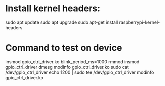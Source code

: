 # Install kernel headers:
sudo apt update
sudo apt upgrade
sudo apt-get install raspberrypi-kernel-headers

# Command to test on device
insmod gpio_ctrl_driver.ko blink_period_ms=1000
rmmod insmod gpio_ctrl_driver
dmesg
modinfo gpio_ctrl_driver.ko
sudo cat /dev/gpio_ctrl_driver
echo 1200 | sudo tee /dev/gpio_ctrl_driver
modinfo gpio_ctrl_driver.ko
